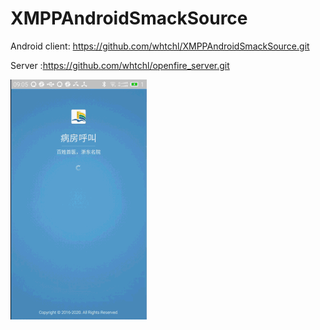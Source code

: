 # XMPPAndroidSmackSource


Android client: https://github.com/whtchl/XMPPAndroidSmackSource.git

Server :https://github.com/whtchl/openfire_server.git

<img src="https://raw.githubusercontent.com/whtchl/XMPPAndroidSmackSource/master/art/patientcall1.gif"/>
